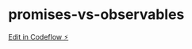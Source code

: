 # promises-vs-observables

[Edit in Codeflow ⚡️](https://stackblitz.com/~/github.com/FlorianMold/promises-vs-observables)